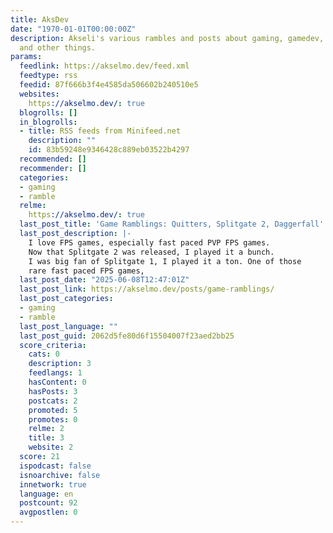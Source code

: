 ```yaml
---
title: AksDev
date: "1970-01-01T00:00:00Z"
description: Akseli's various rambles and posts about gaming, gamedev, FOSS, programming
  and other things.
params:
  feedlink: https://akselmo.dev/feed.xml
  feedtype: rss
  feedid: 87f666b3f4e4585da506602b240510e5
  websites:
    https://akselmo.dev/: true
  blogrolls: []
  in_blogrolls:
  - title: RSS feeds from Minifeed.net
    description: ""
    id: 83b59248e9346428c889eb03522b4297
  recommended: []
  recommender: []
  categories:
  - gaming
  - ramble
  relme:
    https://akselmo.dev/: true
  last_post_title: 'Game Ramblings: Quitters, Splitgate 2, Daggerfall'
  last_post_description: |-
    I love FPS games, especially fast paced PVP FPS games.
    Now that Splitgate 2 was released, I played it a bunch.
    I was big fan of Splitgate 1, I played it a ton. One of those
    rare fast paced FPS games,
  last_post_date: "2025-06-08T12:47:01Z"
  last_post_link: https://akselmo.dev/posts/game-ramblings/
  last_post_categories:
  - gaming
  - ramble
  last_post_language: ""
  last_post_guid: 2062d5fe80d6f15504007f23aed2bb25
  score_criteria:
    cats: 0
    description: 3
    feedlangs: 1
    hasContent: 0
    hasPosts: 3
    postcats: 2
    promoted: 5
    promotes: 0
    relme: 2
    title: 3
    website: 2
  score: 21
  ispodcast: false
  isnoarchive: false
  innetwork: true
  language: en
  postcount: 92
  avgpostlen: 0
---
```

